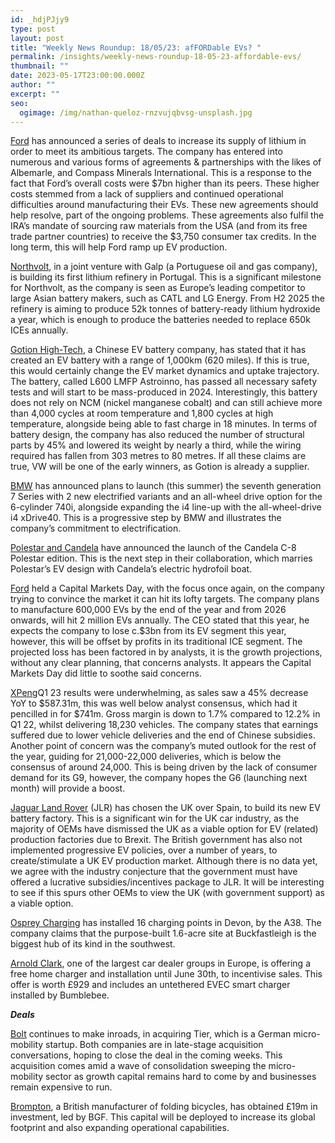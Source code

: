 ```yaml
---
id: _hdjPJjy9
type: post
layout: post
title: "Weekly News Roundup: 18/05/23: afFORDable EVs? "
permalink: /insights/weekly-news-roundup-18-05-23-affordable-evs/
thumbnail: ""
date: 2023-05-17T23:00:00.000Z
author: ""
excerpt: ""
seo:
  ogimage: /img/nathan-queloz-rnzvujqbvsg-unsplash.jpg
---
```

[Ford](https://www.ft.com/content/beda47bf-30df-490e-a797-c1ecac920e32) has announced a series of deals to increase its supply of lithium in order to meet its ambitious targets. The company has entered into numerous and various forms of agreements & partnerships with the likes of Albemarle, and Compass Minerals International. This is a response to the fact that Ford’s overall costs were $7bn higher than its peers. These higher costs stemmed from a lack of suppliers and continued operational difficulties around manufacturing their EVs. These new agreements should help resolve, part of the ongoing problems. These agreements also fulfil the IRA’s mandate of sourcing raw materials from the USA (and from its free trade partner countries) to receive the $3,750 consumer tax credits. In the long term, this will help Ford ramp up EV production.

[Northvolt](https://sifted.eu/articles/northvolt-galp-aurora-lithium-portugal?utm_source=sailthru&utm_medium=email&utm_campaign=sustain&utm_content=18-05-23&utm_term=would-like-sustainability-newsletter), in a joint venture with Galp (a Portuguese oil and gas company), is building its first lithium refinery in Portugal. This is a significant milestone for Northvolt, as the company is seen as Europe’s leading competitor to large Asian battery makers, such as CATL and LG Energy. From H2 2025 the refinery is aiming to produce 52k tonnes of battery-ready lithium hydroxide a year, which is enough to produce the batteries needed to replace 650k ICEs annually.

[Gotion High-Tech](https://www.fleetnews.co.uk/news/latest-fleet-news/electric-fleet-news/2023/05/23/manufacturer-produces-electric-vehicle-battery-with-620-mile-range), a Chinese EV battery company, has stated that it has created an EV battery with a range of 1,000km (620 miles). If this is true, this would certainly change the EV market dynamics and uptake trajectory. The battery, called L600 LMFP Astroinno, has passed all necessary safety tests and will start to be mass-produced in 2024. Interestingly, this battery does not rely on NCM (nickel manganese cobalt) and can still achieve more than 4,000 cycles at room temperature and 1,800 cycles at high temperature, alongside being able to fast charge in 18 minutes. In terms of battery design, the company has also reduced the number of structural parts by 45% and lowered its weight by nearly a third, while the wiring required has fallen from 303 metres to 80 metres. If all these claims are true, VW will be one of the early winners, as Gotion is already a supplier.

[BMW](https://theevreport.com/bmw-expands-electrified-product-portfolio-introduces-new-models-and-upgraded-operating-system?swcfpc=1) has announced plans to launch (this summer) the seventh generation 7 Series with 2 new electrified variants and an all-wheel drive option for the 6-cylinder 740i, alongside expanding the i4 line-up with the all-wheel-drive i4 xDrive40. This is a progressive step by BMW and illustrates the company’s commitment to electrification.

[Polestar and Candela](https://theevreport.com/polestar-and-candela-unveil-the-next-phase-of-partnership-with-the-candela-c-8-polestar-edition?swcfpc=1) have announced the launch of the Candela C-8 Polestar edition. This is the next step in their collaboration, which marries Polestar’s EV design with Candela’s electric hydrofoil boat.

[Ford](https://www.cnbc.com/2023/05/22/ford-capital-markets-day.html) held a Capital Markets Day, with the focus once again, on the company trying to convince the market it can hit its lofty targets. The company plans to manufacture 600,000 EVs by the end of the year and from 2026 onwards, will hit 2 million EVs annually. The CEO stated that this year, he expects the company to lose c.$3bn from its EV segment this year, however, this will be offset by profits in its traditional ICE segment. The projected loss has been factored in by analysts, it is the growth projections, without any clear planning, that concerns analysts. It appears the Capital Markets Day did little to soothe said concerns.

[XPeng](https://cnevpost.com/2023/05/24/xpeng-q1-2023-earnings/?utm_source=substack&utm_medium=email)Q1 23 results were underwhelming, as sales saw a 45% decrease YoY to $587.31m, this was well below analyst consensus, which had it pencilled in for $741m. Gross margin is down to 1.7% compared to 12.2% in Q1 22, whilst delivering 18,230 vehicles. The company states that earnings suffered due to lower vehicle deliveries and the end of Chinese subsidies. Another point of concern was the company’s muted outlook for the rest of the year, guiding for 21,000-22,000 deliveries, which is below the consensus of around 24,000. This is being driven by the lack of consumer demand for its G9, however, the company hopes the G6 (launching next month) will provide a boost.

[Jaguar Land Rover](https://europe.autonews.com/automakers/jaguar-owner-tata-pick-uk-ev-battery-plant) (JLR) has chosen the UK over Spain, to build its new EV battery factory. This is a significant win for the UK car industry, as the majority of OEMs have dismissed the UK as a viable option for EV (related) production factories due to Brexit. The British government has also not implemented progressive EV policies, over a number of years, to create/stimulate a UK EV production market. Although there is no data yet, we agree with the industry conjecture that the government must have offered a lucrative subsidies/incentives package to JLR. It will be interesting to see if this spurs other OEMs to view the UK (with government support) as a viable option.

[Osprey Charging](https://www.bbc.co.uk/news/uk-england-devon-65694404) has installed 16 charging points in Devon, by the A38. The company claims that the purpose-built 1.6-acre site at Buckfastleigh is the biggest hub of its kind in the southwest.

[Arnold Clark](https://www.am-online.com/news/dealer-news/2023/05/23/arnold-clark-offers-free-home-charger-installation), one of the largest car dealer groups in Europe, is offering a free home charger and installation until June 30th, to incentivise sales. This offer is worth £929 and includes an untethered EVEC smart charger installed by Bumblebee.

***Deals***

[Bolt](https://sifted.eu/articles/bolt-acquire-rival-tier-news) continues to make inroads, in acquiring Tier, which is a German micro-mobility startup. Both companies are in late-stage acquisition conversations, hoping to close the deal in the coming weeks. This acquisition comes amid a wave of consolidation sweeping the micro-mobility sector as growth capital remains hard to come by and businesses remain expensive to run. 

[Brompton](https://www.bgf.co.uk/brompton-bicycle-accelerate-growth/?TrucksFoT), a British manufacturer of folding bicycles, has obtained £19m in investment, led by BGF. This capital will be deployed to increase its global footprint and also expanding operational capabilities. 

<!--EndFragment-->